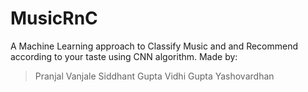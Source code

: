 # MusicRnC
A Machine Learning approach to Classify Music and and Recommend according to your taste using CNN algorithm.
Made by:
>Pranjal Vanjale
>Siddhant Gupta
>Vidhi Gupta
>Yashovardhan

